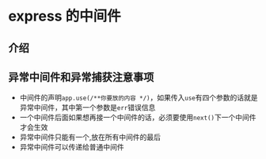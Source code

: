 # express 的中间件

## 介绍

## 异常中间件和异常捕获注意事项

- 中间件的声明`app.use(/**你要放的内容 */)`，如果传入`use`有四个参数的话就是异常中间件，其中第一个参数是`err`错误信息
- 一个中间件后面如果想再接一个中间件的话，必须要使用`next()`下一个中间件才会生效
- 异常中间件只能有一个,放在所有中间件的最后
- 异常中间件可以传递给普通中间件
